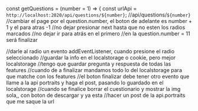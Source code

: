 const getQuestions = (number = 1) => {
const urlApi = `http://localhost:2020/api/questions/${number}`;
//api/questions/`${number}`
//cambiar el page por el question.number, el boton de adelante es number + 1 y el para atras -1
//no dejar presionar next hasta que no esten los radios marcados
//no dejar ir para atrás en el primero
//en la question.number = 11 será finalizar

//darle al radio un evento addEventListener, cuando presione el radio seleccionado
//guardar la info en el localstorage o cookie, pero mejor localstorage
//tengo que guardar pregunta y respuesta de todas las features
//cuando de a finalizar mandamos todo lo del localstorage para que matche con los features
//el boton finalizar debe tener otro evento que llame a la api portraits y haga el post, pasando lo guardado en el localstorage
//cuando se finalice borrar el cuestionario y mostrar la img sola,, con boton de descargar y ya esta
//hacer un post de la api.portraits que me saque la url
